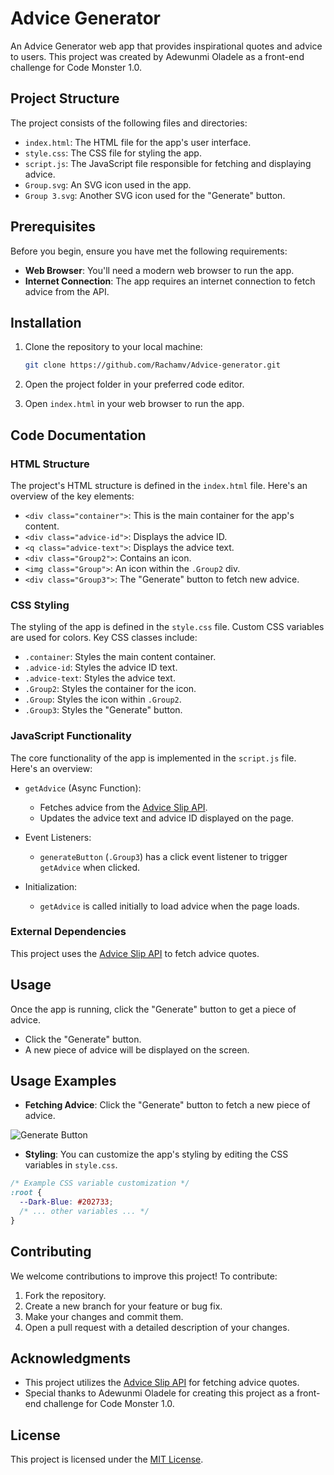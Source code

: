 # Advice Generator

An Advice Generator web app that provides inspirational quotes and advice to users. This project was created by Adewunmi Oladele as a front-end challenge for Code Monster 1.0.

## Project Structure

The project consists of the following files and directories:

- `index.html`: The HTML file for the app's user interface.
- `style.css`: The CSS file for styling the app.
- `script.js`: The JavaScript file responsible for fetching and displaying advice.
- `Group.svg`: An SVG icon used in the app.
- `Group 3.svg`: Another SVG icon used for the "Generate" button.

## Prerequisites

Before you begin, ensure you have met the following requirements:

- **Web Browser**: You'll need a modern web browser to run the app.
- **Internet Connection**: The app requires an internet connection to fetch advice from the API.

## Installation

1. Clone the repository to your local machine:

   ```bash
   git clone https://github.com/Rachamv/Advice-generator.git
   ```

2. Open the project folder in your preferred code editor.

3. Open `index.html` in your web browser to run the app.

## Code Documentation

### HTML Structure

The project's HTML structure is defined in the `index.html` file. Here's an overview of the key elements:

- `<div class="container">`: This is the main container for the app's content.
- `<div class="advice-id">`: Displays the advice ID.
- `<q class="advice-text">`: Displays the advice text.
- `<div class="Group2">`: Contains an icon.
- `<img class="Group">`: An icon within the `.Group2` div.
- `<div class="Group3">`: The "Generate" button to fetch new advice.

### CSS Styling

The styling of the app is defined in the `style.css` file. Custom CSS variables are used for colors. Key CSS classes include:

- `.container`: Styles the main content container.
- `.advice-id`: Styles the advice ID text.
- `.advice-text`: Styles the advice text.
- `.Group2`: Styles the container for the icon.
- `.Group`: Styles the icon within `.Group2`.
- `.Group3`: Styles the "Generate" button.

### JavaScript Functionality

The core functionality of the app is implemented in the `script.js` file. Here's an overview:

- `getAdvice` (Async Function):
  - Fetches advice from the [Advice Slip API](https://api.adviceslip.com/advice).
  - Updates the advice text and advice ID displayed on the page.

- Event Listeners:
  - `generateButton` (`.Group3`) has a click event listener to trigger `getAdvice` when clicked.
  
- Initialization:
  - `getAdvice` is called initially to load advice when the page loads.

### External Dependencies

This project uses the [Advice Slip API](https://api.adviceslip.com/advice) to fetch advice quotes.

## Usage

Once the app is running, click the "Generate" button to get a piece of advice.

- Click the "Generate" button.
- A new piece of advice will be displayed on the screen.

## Usage Examples

- **Fetching Advice**: Click the "Generate" button to fetch a new piece of advice.

![Generate Button](Group3.svg)

- **Styling**: You can customize the app's styling by editing the CSS variables in `style.css`.

```css
/* Example CSS variable customization */
:root {
  --Dark-Blue: #202733;
  /* ... other variables ... */
}
```

## Contributing

We welcome contributions to improve this project! To contribute:

1. Fork the repository.
2. Create a new branch for your feature or bug fix.
3. Make your changes and commit them.
4. Open a pull request with a detailed description of your changes.

## Acknowledgments

- This project utilizes the [Advice Slip API](https://api.adviceslip.com/advice) for fetching advice quotes.
- Special thanks to Adewunmi Oladele for creating this project as a front-end challenge for Code Monster 1.0.

## License

This project is licensed under the [MIT License](LICENSE).
```
